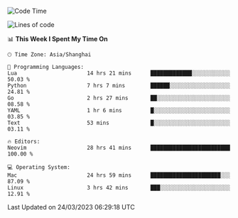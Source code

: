<!--START_SECTION:waka-->
![Code Time](http://img.shields.io/badge/Code%20Time-1%2C244%20hrs%2056%20mins-blue)

![Lines of code](https://img.shields.io/badge/From%20Hello%20World%20I%27ve%20Written-107.0%20thousand%20lines%20of%20code-blue)

📊 **This Week I Spent My Time On** 

```text
🕑︎ Time Zone: Asia/Shanghai

💬 Programming Languages: 
Lua                      14 hrs 21 mins      █████████████░░░░░░░░░░░░   50.03 % 
Python                   7 hrs 7 mins        ██████░░░░░░░░░░░░░░░░░░░   24.81 % 
Go                       2 hrs 27 mins       ██░░░░░░░░░░░░░░░░░░░░░░░   08.58 % 
YAML                     1 hr 6 mins         █░░░░░░░░░░░░░░░░░░░░░░░░   03.85 % 
Text                     53 mins             █░░░░░░░░░░░░░░░░░░░░░░░░   03.11 % 

🔥 Editors: 
Neovim                   28 hrs 41 mins      █████████████████████████   100.00 % 

💻 Operating System: 
Mac                      24 hrs 59 mins      ██████████████████████░░░   87.09 % 
Linux                    3 hrs 42 mins       ███░░░░░░░░░░░░░░░░░░░░░░   12.91 % 
```


 Last Updated on 24/03/2023 06:29:18 UTC
<!--END_SECTION:waka-->
